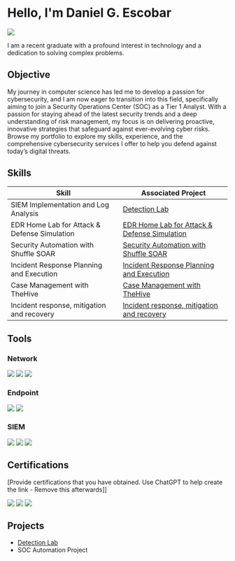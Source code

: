 # Hello, I'm Daniel G. Escobar
<a href="https://linkedin.com/in/gio-daniel-escobar-136abb336/"><img src="https://img.shields.io/badge/-LinkedIn-0072b1?&style=for-the-badge&logo=linkedin&logoColor=white" /></a>

I am a recent graduate with a profound interest in technology and a dedication to solving complex problems.

## Objective

My journey in computer science has led me to develop a passion for cybersecurity, and I am now eager to transition into this field, specifically aiming to join a Security Operations Center (SOC) as a Tier 1 Analyst. With a passion for staying ahead of the latest security trends and a deep understanding of risk management, my focus is on delivering proactive, innovative strategies that safeguard against ever-evolving cyber risks. Browse my portfolio to explore my skills, experience, and the comprehensive cybersecurity services I offer to help you defend against today’s digital threats.

## Skills


| Skill                                         | Associated Project         |
|-----------------------------------------------|----------------------------|
| SIEM Implementation and Log Analysis          | <a href="https://github.com/DanielGEscobar/Detection-Lab/tree/main">Detection Lab</a>|
| EDR Home Lab for Attack & Defense Simulation| <a href="https://github.com/DanielGEscobar/Detection-Lab/tree/main">EDR Home Lab for Attack & Defense Simulation</a>|
| Security Automation with Shuffle SOAR         |<a href="https://github.com/DanielGEscobar/Security-Automation-with-Shuffle-SOAR/blob/main/README.md">Security Automation with Shuffle SOAR </a> |
| Incident Response Planning and Execution      | <a href="https://github.com/DanielGEscobar/Incident-Response-Planning-and-Execution/blob/main/README.md"> Incident Response Planning and Execution  </a> |
| Case Management with TheHive                  | <a href="https://github.com/DanielGEscobar/Case-Management-with-TheHive/blob/main/README.md"> Case Management with TheHive   </a>|
| Incident response, mitigation and recovery |<a href="https://github.com/DanielGEscobar/Case-Management-with-TheHive/blob/main/README.md">Incident response, mitigation and recovery </a>| |

## Tools


### Network
<div>
    <img src="https://img.shields.io/badge/-Wireshark-1679A7?&style=for-the-badge&logo=Wireshark&logoColor=white" />
    <img src="https://img.shields.io/badge/-Suricata-EF3B2D?&style=for-the-badge&logo=Suricata&logoColor=white" />
    <img src="https://img.shields.io/badge/-Zeek-777BB4?&style=for-the-badge&logo=Zeek&logoColor=white" />
</div>

### Endpoint
<div>
    <img src="https://img.shields.io/badge/-Microsoft_Defender_for_Endpoint-00A4EF?&style=for-the-badge&logo=Microsoft&logoColor=white" />
    <img src="https://img.shields.io/badge/-Velociraptor-4B275F?&style=for-the-badge&logo=Velociraptor&logoColor=white" />
</div>

### SIEM
<div>
    <img src="https://img.shields.io/badge/-Microsoft_Sentinel-0078D4?&style=for-the-badge&logo=Microsoft&logoColor=white" />
    <img src="https://img.shields.io/badge/-Splunk-000000?&style=for-the-badge&logo=Splunk&logoColor=white" />
    <img src="https://img.shields.io/badge/-Elastic-005571?&style=for-the-badge&logo=Elastic&logoColor=white" />
</div>

## Certifications
[Provide certifications that you have obtained. Use ChatGPT to help create the link - Remove this afterwards]]
<div>
<img src="https://img.shields.io/badge/-Security%2B-FF0000?&style=for-the-badge&logo=CompTIA&logoColor=white" />
<img src="https://img.shields.io/badge/-Blue%20Team%20Level%20One-1E90FF?style=for-the-badge&logo=Shield&logoColor=white" />
<img src="https://img.shields.io/badge/-Google%20Cybersecurity%20Certification-4285F4?style=for-the-badge&logo=Google&logoColor=white" />

</div>

## Projects
- <a href="https://github.com/DanielGEscobar/Detection-Lab/tree/main">Detection Lab</a>
- SOC Automation Project
